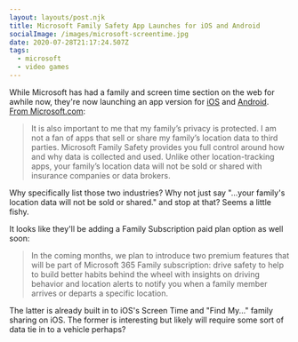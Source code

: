 ```yaml
---
layout: layouts/post.njk
title: Microsoft Family Safety App Launches for iOS and Android
socialImage: /images/microsoft-screentime.jpg
date: 2020-07-28T21:17:24.507Z
tags:
  - microsoft
  - video games
---
```

While Microsoft has had a family and screen time section on the web for awhile now, they're now launching an app version for [iOS](https://apps.apple.com/app/id1489209093) and [Android](https://aka.ms/FamilySafety/Android). [From Microsoft.com](https://www.microsoft.com/en-us/microsoft-365/blog/2020/07/28/microsoft-family-safety-app-helping-protect-what-matters-most/):

> It is also important to me that my family’s privacy is protected. I am not a fan of apps that sell or share my family’s location data to third parties. Microsoft Family Safety provides you full control around how and why data is collected and used. Unlike other location-tracking apps, your family’s location data will not be sold or shared with insurance companies or data brokers.

Why specifically list those two industries? Why not just say "...your family's location data will not be sold or shared." and stop at that? Seems a little fishy.

It looks like they'll be adding a Family Subscription paid plan option as well soon:

> In the coming months, we plan to introduce two premium features that will be part of Microsoft 365 Family subscription: drive safety to help to build better habits behind the wheel with insights on driving behavior and location alerts to notify you when a family member arrives or departs a specific location.

The latter is already built in to iOS's Screen Time and "Find My..." family sharing on iOS. The former is interesting but likely will require some sort of data tie in to a vehicle perhaps?